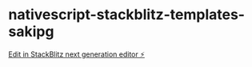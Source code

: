 # nativescript-stackblitz-templates-sakipg

[Edit in StackBlitz next generation editor ⚡️](https://stackblitz.com/~/github.com/91488724/nativescript-stackblitz-templates-sakipg)
